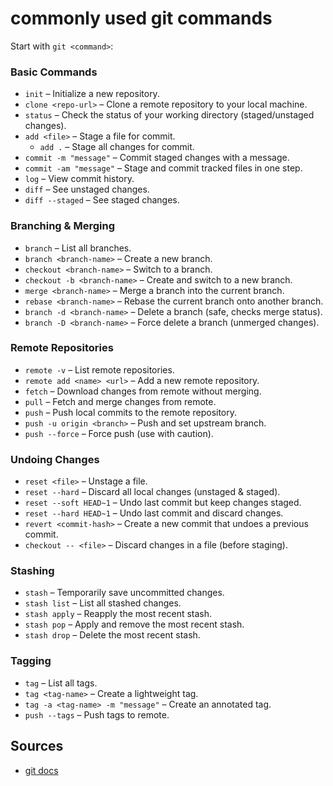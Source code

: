 # commonly used git commands

Start with `git <command>`:

### **Basic Commands**  

- `init` – Initialize a new repository.  
- `clone <repo-url>` – Clone a remote repository to your local machine.  
- `status` – Check the status of your working directory (staged/unstaged changes).  
- `add <file>` – Stage a file for commit.  
    - `add .` – Stage all changes for commit.
- `commit -m "message"` – Commit staged changes with a message.  
- `commit -am "message"` – Stage and commit tracked files in one step.  
- `log` – View commit history.  
- `diff` – See unstaged changes.  
- `diff --staged` – See staged changes.  

### **Branching & Merging**  

- `branch` – List all branches.  
- `branch <branch-name>` – Create a new branch.  
- `checkout <branch-name>` – Switch to a branch.  
- `checkout -b <branch-name>` – Create and switch to a new branch.  
- `merge <branch-name>` – Merge a branch into the current branch.  
- `rebase <branch-name>` – Rebase the current branch onto another branch.  
- `branch -d <branch-name>` – Delete a branch (safe, checks merge status).  
- `branch -D <branch-name>` – Force delete a branch (unmerged changes).  

### **Remote Repositories**  

- `remote -v` – List remote repositories.  
- `remote add <name> <url>` – Add a new remote repository.  
- `fetch` – Download changes from remote without merging.  
- `pull` – Fetch and merge changes from remote.  
- `push` – Push local commits to the remote repository.  
- `push -u origin <branch>` – Push and set upstream branch.  
- `push --force` – Force push (use with caution).  

### **Undoing Changes**  

- `reset <file>` – Unstage a file.  
- `reset --hard` – Discard all local changes (unstaged & staged).  
- `reset --soft HEAD~1` – Undo last commit but keep changes staged.  
- `reset --hard HEAD~1` – Undo last commit and discard changes.  
- `revert <commit-hash>` – Create a new commit that undoes a previous commit.  
- `checkout -- <file>` – Discard changes in a file (before staging).  

### **Stashing**  

- `stash` – Temporarily save uncommitted changes.  
- `stash list` – List all stashed changes.  
- `stash apply` – Reapply the most recent stash.  
- `stash pop` – Apply and remove the most recent stash.  
- `stash drop` – Delete the most recent stash.  

### **Tagging**  

- `tag` – List all tags.  
- `tag <tag-name>` – Create a lightweight tag.  
- `tag -a <tag-name> -m "message"` – Create an annotated tag.  
- `push --tags` – Push tags to remote.

## Sources

- [git docs](https://git-scm.com/docs)